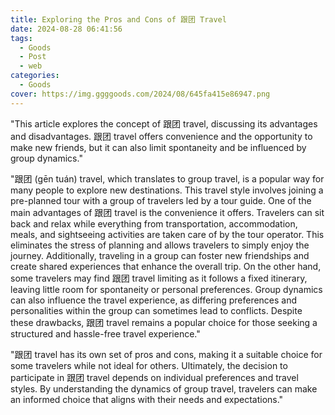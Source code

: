 ```yaml
---
title: Exploring the Pros and Cons of 跟团 Travel
date: 2024-08-28 06:41:56
tags:
  - Goods
  - Post
  - web
categories:
  - Goods
cover: https://img.ggggoods.com/2024/08/645fa415e86947.png
---
```


"This article explores the concept of 跟团 travel, discussing its advantages and disadvantages. 跟团 travel offers convenience and the opportunity to make new friends, but it can also limit spontaneity and be influenced by group dynamics."

"跟团 (gēn tuán) travel, which translates to group travel, is a popular way for many people to explore new destinations. This travel style involves joining a pre-planned tour with a group of travelers led by a tour guide. One of the main advantages of 跟团 travel is the convenience it offers. Travelers can sit back and relax while everything from transportation, accommodation, meals, and sightseeing activities are taken care of by the tour operator. This eliminates the stress of planning and allows travelers to simply enjoy the journey. Additionally, traveling in a group can foster new friendships and create shared experiences that enhance the overall trip. On the other hand, some travelers may find 跟团 travel limiting as it follows a fixed itinerary, leaving little room for spontaneity or personal preferences. Group dynamics can also influence the travel experience, as differing preferences and personalities within the group can sometimes lead to conflicts. Despite these drawbacks, 跟团 travel remains a popular choice for those seeking a structured and hassle-free travel experience."

"跟团 travel has its own set of pros and cons, making it a suitable choice for some travelers while not ideal for others. Ultimately, the decision to participate in 跟团 travel depends on individual preferences and travel styles. By understanding the dynamics of group travel, travelers can make an informed choice that aligns with their needs and expectations."
